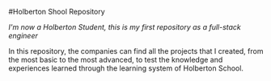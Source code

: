 #Holberton Shool Repository

*I'm now a Holberton Student, this is my first repository as a full-stack engineer*

In this repository, the companies can find all the projects that I created, from the most basic to the most advanced, to test the knowledge and experiences learned through the learning system of Holberton School.

